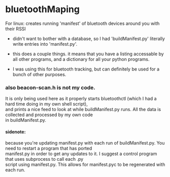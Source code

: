 # bluetoothMaping
For linux: creates running 'manifest' of bluetooth devices around you with their RSSI</br>

- didn't want to bother with a database, so  I had 'buildManifest.py' literally write entries into 'manifest.py'. 

- this does a couple things. it means that you have a listing accessable by all other programs, and a dictionary
for all your python programs.

- I was using this for bluetooth tracking, but can definitely be used for a bunch of other purposes.

### also beacon-scan.h is not my code. 
It is only being used here as it properly starts bluetoothctl (which I had a hard time doing in my own shell script), </br>
and prints a nice feed to look at while buildManifest.py runs. All the data is collected and processed by my own code</br>
in buildManifest.py.

#### sidenote:
because you're updating manifest.py with each run of buildManifest.py. You need to restart a program that has ported</br>
manifest.py in order to get any updates to it. I suggest a control program that uses subprocess to call each .py </br>
script using manifest.py. This allows for manifest.pyc to be regenerated with each run.
